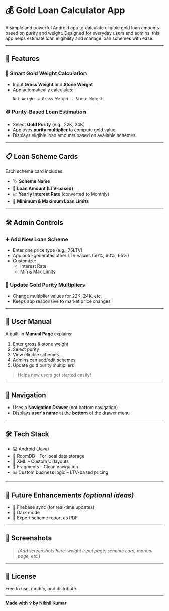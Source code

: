 # 💰 Gold Loan Calculator App

A simple and powerful Android app to calculate eligible gold loan amounts based on purity and weight. Designed for everyday users and admins, this app helps estimate loan eligibility and manage loan schemes with ease.

---

## 📲 Features

### 🧮 Smart Gold Weight Calculation
- Input **Gross Weight** and **Stone Weight**
- App automatically calculates:
  ```
  Net Weight = Gross Weight - Stone Weight
  ```

### 🪙 Purity-Based Loan Estimation
- Select **Gold Purity** (e.g., 22K, 24K)
- App uses **purity multiplier** to compute gold value
- Displays eligible loan amounts based on available schemes

---

## 📋 Loan Scheme Cards

Each scheme card includes:
- 🏷 **Scheme Name**
- 📏 **Loan Amount (LTV-based)**
- 📈 **Yearly Interest Rate** (converted to Monthly)
- 💸 **Minimum & Maximum Loan Limits**

---

## 🛠 Admin Controls

### ➕ Add New Loan Scheme
- Enter one price type (e.g., 75LTV)
- App auto-generates other LTV values (50%, 60%, 65%)
- Customize:
  - Interest Rate
  - Min & Max Limits

### 🧪 Update Gold Purity Multipliers
- Change multiplier values for 22K, 24K, etc.
- Keeps app responsive to market price changes

---

## 📘 User Manual
A built-in **Manual Page** explains:
1. Enter gross & stone weight
2. Select purity
3. View eligible schemes
4. Admins can add/edit schemes
5. Update gold purity multipliers

> Helps new users get started easily!

---

## 🧭 Navigation
- Uses a **Navigation Drawer** (not bottom navigation)
- Displays **user's name** at the **bottom** of the drawer menu

---

## 🛠 Tech Stack
- 💻 Android (Java)
- 📁 RoomDB – For local data storage
- 📐 XML – Custom UI layouts
- 🧩 Fragments – Clean navigation
- 📊 Custom business logic – LTV-based pricing

---

## 🚀 Future Enhancements *(optional ideas)*
- 🔄 Firebase sync (for real-time updates)
- 🖤 Dark mode
- 📄 Export scheme report as PDF

---

## 📸 Screenshots
> *(Add screenshots here: weight input page, scheme card, manual page, etc.)*

---

## 📝 License
Free to use, modify, and distribute.

---

**Made with 💡 by Nikhil Kumar**
